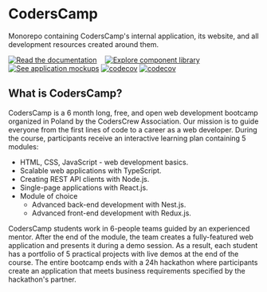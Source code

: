 # CodersCamp

Monorepo containing CodersCamp's internal application, its website, and all development resources created around them.

[![Read the documentation](https://img.shields.io/badge/-Read%20the%20documentation-21B091?style=for-the-badge&logo=markdown&logoColor=white)](https://coderscamp-docs.vercel.app)&#8239;&#8239;&#8239;&#8239;&#8239;
[![Explore component library](https://img.shields.io/badge/-Explore%20component%20library-FF4785?style=for-the-badge&logo=storybook&logoColor=white)](https://coderscamp-storybook.vercel.app/)&#8239;&#8239;&#8239;&#8239;&#8239;
[![See application mockups](https://img.shields.io/badge/-See%20application%20mockups-A259FF?style=for-the-badge&logo=figma&logoColor=white)](https://www.figma.com/file/ur0KLA9ZOtiodrAmpXrxh9/CodersCamp-app-and-website)
[![codecov](https://codecov.io/gh/CodersCrew/coderscamp/branch/main/graph/badge.svg?flag=api)](https://codecov.io/gh/CodersCrew/coderscamp)
[![codecov](https://codecov.io/gh/CodersCrew/coderscamp/branch/main/graph/badge.svg?flag=ui)](https://codecov.io/gh/CodersCrew/coderscamp)

## What is CodersCamp?

CodersCamp is a 6 month long, free, and open web development bootcamp organized in Poland by the CodersCrew Association. Our mission is to guide everyone from the first lines of code to a career as a web developer. During the course, participants receive an interactive learning plan containing 5 modules:

- HTML, CSS, JavaScript - web development basics.
- Scalable web applications with TypeScript.
- Creating REST API clients with Node.js.
- Single-page applications with React.js.
- Module of choice
  - Advanced back-end development with Nest.js.
  - Advanced front-end development with Redux.js.

CodersCamp students work in 6-people teams guided by an experienced mentor. After the end of the module, the team creates a fully-featured web application and presents it during a demo session. As a result, each student has a portfolio of 5 practical projects with live demos at the end of the course. The entire bootcamp ends with a 24h hackathon where participants create an application that meets business requirements specified by the hackathon's partner.

